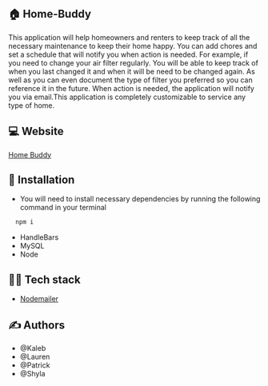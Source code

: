 ## 🏠  Home-Buddy

This application will help homeowners and renters to  keep track of all the necessary maintenance to keep their home happy. You can add chores and set a schedule that will notify you when action is needed. For example, if you need to change your air filter regularly. You will be able to keep track of when you last changed it and when it will be need to be changed again. As well as you can even document the type of filter you preferred so you can reference it in the future. When action is needed, the application will notify you via email.This application is completely customizable to service any type of home. 


##  💻 Website

[Home Buddy]()

## 🧐 Installation 
- You will need to install necessary dependencies by running the following command in your terminal

```bash
  npm i
```
* HandleBars
* MySQL
* Node

## 👨‍💻 Tech stack

* [Nodemailer](https://nodemailer.com/about/)

## ✍️ Authors

* @Kaleb
* @Lauren
* @Patrick
* @Shyla